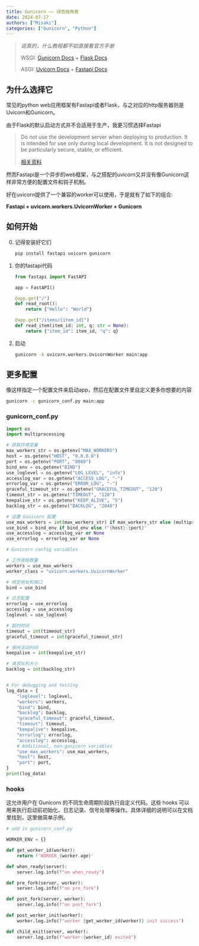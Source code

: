 ```yaml
---
title: Gunicorn —— 绿色独角兽
date: 2024-07-17
authors: ["Misaki"]
categories: ["Gunicorn", "Python"]
---
```


> *说真的，什么教程都不如直接看官方手册*
>
> WSGI: [Gunicorn Docs](https://docs.gunicorn.org/en/stable) + [Flask Docs](https://flask.palletsprojects.com/en/3.0.x/)
> 
> ASGI: [Uvicorn Docs](https://www.uvicorn.org/) + [Fastapi Docs](https://fastapi.tiangolo.com/zh)

## 为什么选择它

常见的python web应用框架有Fastapi或者Flask，与之对应的http服务器则是Uvicorn和Gunicorn。

<!-- more -->

由于Flask的默认启动方式并不合适用于生产，我更习惯选择Fastapi
> Do not use the development server when deploying to production. It is intended for use only during local development. It is not designed to be particularly secure, stable, or efficient.
> 
> [相关资料](https://flask.palletsprojects.com/en/3.0.x/deploying/)

然而Fastapi是一个异步的web框架，与之搭配的uvicorn又并没有像Gunicorn这样非常方便的配置文件和钩子机制。

好在uvicorn提供了一个兼容的worker可以使用，于是就有了如下的组合:

**Fastapi + uvicorn.workers.UvicornWorker + Gunicorn**

## 如何开始

0. 记得安装好它们

    ~~~sh
    pip install fastapi uvicorn gunicorn
    ~~~

1. 你的fastapi代码

    ~~~py
    from fastapi import FastAPI

    app = FastAPI()

    @app.get("/")
    def read_root():
        return {"Hello": "World"}

    @app.get("/items/{item_id}")
    def read_item(item_id: int, q: str = None):
        return {"item_id": item_id, "q": q}
    ~~~

2. 启动

    ~~~sh
    gunicorn -k uvicorn.workers.UvicornWorker main:app
    ~~~

## 更多配置

像这样指定一个配置文件来启动app，然后在配置文件里自定义更多你想要的内容

~~~sh
gunicorn -c gunicorn_conf.py main:app
~~~

### gunicorn_conf.py

~~~py
import os
import multiprocessing

# 获取环境变量
max_workers_str = os.getenv("MAX_WORKERS")
host = os.getenv("HOST", "0.0.0.0")
port = os.getenv("PORT", "8080")
bind_env = os.getenv("BIND")
use_loglevel = os.getenv("LOG_LEVEL", "info")
accesslog_var = os.getenv("ACCESS_LOG", "-")
errorlog_var = os.getenv("ERROR_LOG", "-")
graceful_timeout_str = os.getenv("GRACEFUL_TIMEOUT", "120")
timeout_str = os.getenv("TIMEOUT", "120")
keepalive_str = os.getenv("KEEP_ALIVE", "5")
backlog_str = os.getenv("BACKLOG", "2048")

# 设置 Gunicorn 配置
use_max_workers = int(max_workers_str) if max_workers_str else (multiprocessing.cpu_count() * 2 + 1)
use_bind = bind_env if bind_env else f"{host}:{port}"
use_accesslog = accesslog_var or None
use_errorlog = errorlog_var or None

# Gunicorn config variables

# 工作进程数量
workers = use_max_workers
worker_class = "uvicorn.workers.UvicornWorker"

# 绑定地址和端口
bind = use_bind

# 日志配置
errorlog = use_errorlog
accesslog = use_accesslog
loglevel = use_loglevel

# 超时时间
timeout = int(timeout_str)
graceful_timeout = int(graceful_timeout_str)

# 保持活动时间
keepalive = int(keepalive_str)

# 请求队列大小
backlog = int(backlog_str)


# For debugging and testing
log_data = {
    "loglevel": loglevel,
    "workers": workers,
    "bind": bind,
    "backlog": backlog,
    "graceful_timeout": graceful_timeout,
    "timeout": timeout,
    "keepalive": keepalive,
    "errorlog": errorlog,
    "accesslog": accesslog,
    # Additional, non-gunicorn variables
    "use_max_workers": use_max_workers,
    "host": host,
    "port": port,
}
print(log_data)
~~~

### hooks

这允许用户在 Gunicorn 的不同生命周期阶段执行自定义代码。这些 hooks 可以用来执行启动前初始化、日志记录、信号处理等操作。具体详细的说明可以在文档里找到，这里做简单示例。

~~~py
# add in gunicorn_conf.py

WORKER_ENV = {}

def get_worker_id(worker):
    return f'WORKER_{worker.age}'

def when_ready(server):
    server.log.info(f"on when_ready")

def pre_fork(server, worker):
    server.log.info(f"on pre_fork")

def post_fork(server, worker):
    server.log.info(f"on post_fork")

def post_worker_init(worker):
    worker.log.info(f"worker {get_worker_id(worker)} init success")

def child_exit(server, worker):
    server.log.info(f"worker:{worker_id} exited")
~~~
